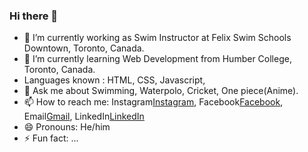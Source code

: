 ### Hi there 👋

<!--
**kathanpatel29/kathanpatel29** is a ✨ _special_ ✨ repository because its `README.md` (this file) appears on your GitHub profile.-->



- 🔭 I’m currently working as Swim Instructor at Felix Swim Schools Downtown, Toronto, Canada.
- 🌱 I’m currently learning Web Development from Humber College, Toronto, Canada.
- Languages known : HTML, CSS, Javascript,
- 💬 Ask me about Swimming, Waterpolo, Cricket, One piece(Anime).
- 📫 How to reach me: Instagram[Instagram](https://www.instagram.com/kathanpatel29700/), Facebook[Facebook](https://www.facebook.com/kathan.patel.31924), Email[Gmail](kathanpatel29@gmail.com), LinkedIn[LinkedIn](https://www.linkedin.com/in/kathan-p-2b3526108/)
- 😄 Pronouns: He/him
- ⚡ Fun fact: ...

